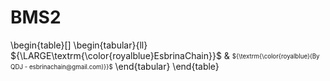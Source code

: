 # BMS2

\begin{table}[]
\begin{tabular}{ll}
${\LARGE\textrm{\color{royalblue}EsbrinaChain}}$ & <sub><sup>${\textrm{\color{royalblue}(By QDJ - esbrinachain@gmail.com)}}$</sup></sub>
\end{tabular}
\end{table}

